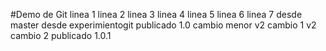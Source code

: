 #Demo de Git
linea 1
linea 2
linea 3
linea 4
linea 5
linea 6
linea 7
desde master
desde experimientogit
publicado 1.0
cambio menor
v2 cambio 1
v2 cambio 2
publicado 1.0.1
